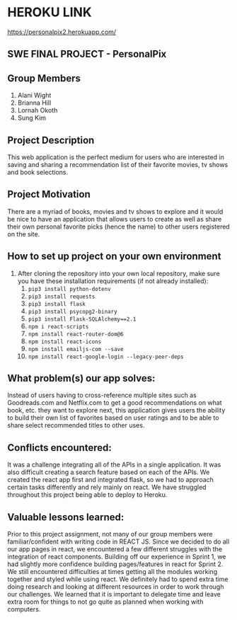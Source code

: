 # HEROKU LINK
https://personalpix2.herokuapp.com/

## SWE FINAL PROJECT - PersonalPix

## Group Members 
1. Alani Wight
2. Brianna Hill
3. Lornah Okoth
4. Sung Kim

## Project Description
This web application is the perfect medium for users who are interested in saving and sharing a recommendation list of their favorite movies, tv shows and book selections. 

## Project Motivation
There are a myriad of books, movies and tv shows to explore and it would be nice to have an application that allows users to create as well as share their own personal favorite picks (hence the name) to other users registered on the site. 

## How to set up project on your own environment
1. After cloning the repository into your own local repository, make sure you have these installation requirements (if not already installed):
    1. `pip3 install python-dotenv`
    2. `pip3 install requests`
    3. `pip3 install flask`
    4. `pip3 install psycopg2-binary`
    5. `pip3 install Flask-SQLAlchemy==2.1`
    6. `npm i react-scripts`
    7. `npm install react-router-dom@6`
    8. `npm install react-icons`
    9. `npm install emailjs-com --save`
    10. `npm install react-google-login --legacy-peer-deps`
    
    
    

## What problem(s) our app solves:
Instead of users having to cross-reference multiple sites such as Goodreads.com and Netflix.com to get a good recommendations on what book, etc. they want to explore next, this application gives users the ability to build their own list of favorites based on user ratings and to be able to share select recommended titles to other uses.

## Conflicts encountered:
It was a challenge integrating all of the APIs in a single application. It was also difficult creating a search feature based on each of the APIs. We created the react app first and integrated flask, so we had to approach certain tasks differently and rely mainly on react. We have struggled throughout this project being able to deploy to Heroku. 

## Valuable lessons learned:
Prior to this project assignment, not many of our group members were familiar/confident with writing code in REACT JS. Since we decided to do all our app pages in react, we encountered a few different struggles with the integration of react components. Building off our experience in Sprint 1, we had slightly more confidence building pages/features in react for Sprint 2. We still encountered difficulties at times getting all the modules working together and styled while using react. We definitely had to spend extra time doing research and looking at different resources in order to work through our challenges. We learned that it is important to delegate time and leave extra room for things to not go quite as planned when working with computers.


